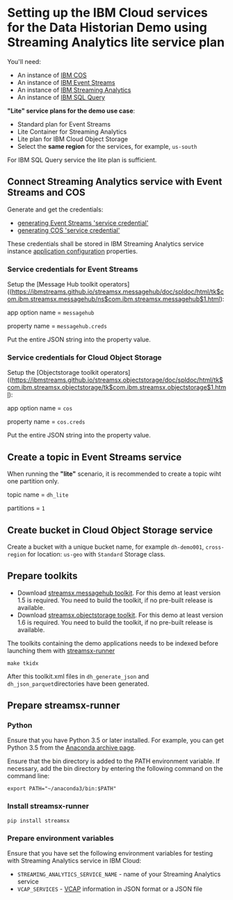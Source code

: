 # Setting up the IBM Cloud services for the Data Historian Demo using Streaming Analytics lite service plan

You'll need:
  * An instance of [IBM COS](https://console.bluemix.net/docs/services/cloud-object-storage/getting-started.html)
  * An instance of [IBM Event Streams](https://console.bluemix.net/docs/services/EventStreams/index.html#getting_started)
  * An instance of [IBM Streaming Analytics](https://console.bluemix.net/docs/services/StreamingAnalytics/index.html#gettingstarted)
  * An instance of [IBM SQL Query](https://console.bluemix.net/docs/services/sql-query/getting-started.html#getting-started-tutorial)

**"Lite" service plans for the demo use case**:
* Standard plan for Event Streams
* Lite Container for Streaming Analytics
* Lite plan for IBM Cloud Object Storage
* Select the **same region** for the services, for example, `us-south` 

For IBM SQL Query service the lite plan is sufficient.

## Connect Streaming Analytics service with Event Streams and COS

Generate and get the credentials:
  * [generating Event Streams 'service credential'](https://console.bluemix.net/docs/services/MessageHub/messagehub127.html#connecting)
  * [generating COS 'service credential'](https://console.bluemix.net/docs/services/cloud-object-storage/iam/service-credentials.html)

These credentials shall be stored in IBM Streaming Analytics service instance [application configuration](https://www.ibm.com/support/knowledgecenter/en/SSCRJU_4.3.0/com.ibm.streams.dev.doc/doc/creating-secure-app-configs-dev.html)
 properties.

### Service credentials for Event Streams

Setup the [Message Hub toolkit operators]((https://ibmstreams.github.io/streamsx.messagehub/doc/spldoc/html/tk$com.ibm.streamsx.messagehub/ns$com.ibm.streamsx.messagehub$1.html):

app option name = `messagehub`

property name = `messagehub.creds`

Put the entire JSON string into the property value.

### Service credentials for Cloud Object Storage

Setup the [Objectstorage toolkit operators]((https://ibmstreams.github.io/streamsx.objectstorage/doc/spldoc/html/tk$com.ibm.streamsx.objectstorage/tk$com.ibm.streamsx.objectstorage$1.html):

app option name = `cos`

property name = `cos.creds`

Put the entire JSON string into the property value.


## Create a topic in Event Streams service

When running the **"lite"** scenario, it is recommended to create a topic wiht one partition only.

topic name = `dh_lite`

partitions = `1`


## Create bucket in Cloud Object Storage service

Create a bucket with a unique bucket name, for example `dh-demo001`, `cross-region` for location: `us-geo` with `Standard` Storage class.

## Prepare toolkits

* Download [streamsx.messagehub toolkit](https://github.com/IBMStreams/streamsx.messagehub). For this demo at least version 1.5 is required. You need to build the toolkit, if no pre-built release is available.
* Download [streamsx.objectstorage toolkit](https://github.com/IBMStreams/streamsx.objectstorage). For this demo at least version 1.6 is required. You need to build the toolkit, if no pre-built release is available.


The toolkits containing the demo applications needs to be indexed before launching them with [streamsx-runner](http://ibmstreams.github.io/streamsx.topology/doc/pythondoc/scripts/runner.html) 

    make tkidx

After this toolkit.xml files in `dh_generate_json` and `dh_json_parquet`directories have been generated.

## Prepare streamsx-runner

### Python

Ensure that you have Python 3.5 or later installed. For example, you can get Python 3.5 from the [Anaconda archive page](https://repo.continuum.io/archive/index.html).

Ensure that the bin directory is added to the PATH environment variable. If necessary, add the bin directory by entering the following command on the command line:

    export PATH="~/anaconda3/bin:$PATH"

### Install streamsx-runner

    pip install streamsx

### Prepare environment variables

Ensure that you have set the following environment variables for testing with Streaming Analytics service in IBM Cloud:

* `STREAMING_ANALYTICS_SERVICE_NAME` - name of your Streaming Analytics service
* `VCAP_SERVICES` - [VCAP](https://console.bluemix.net/docs/services/StreamingAnalytics/r_vcap_services.html#r_vcap_services) information in JSON format or a JSON file




